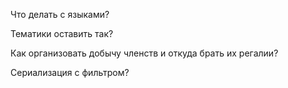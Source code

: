 Что делать с языками?

Тематики оставить так?

Как организовать добычу членств и откуда брать их регалии?

Сериализация с фильтром?

